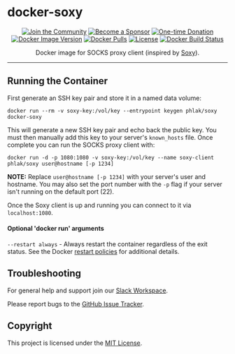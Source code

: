 docker-soxy
===========

<p align="center">
    <a href="https://github.com/PHLAK/docker-soxy/discussions"><img src="https://img.shields.io/badge/Join_the-Community-7b16ff.svg?style=for-the-badge" alt="Join the Community"></a>
    <a href="https://github.com/users/PHLAK/sponsorship"><img src="https://img.shields.io/badge/Become_a-Sponsor-cc4195.svg?style=for-the-badge" alt="Become a Sponsor"></a>
    <a href="https://paypal.me/ChrisKankiewicz"><img src="https://img.shields.io/badge/Make_a-Donation-006bb6.svg?style=for-the-badge" alt="One-time Donation"></a>
    <br>
    <a href="https://hub.docker.com/repository/docker/phlak/soxy/tags"><img alt="Docker Image Version" src="https://img.shields.io/docker/v/phlak/soxy?style=flat-square&sort=semver"></a>
    <a href="https://hub.docker.com/repository/docker/phlak/soxy"><img alt="Docker Pulls" src="https://img.shields.io/docker/pulls/phlak/soxy?style=flat-square"></a>
    <a href="https://github.com/PHLAK/docker-soxy/blob/master/LICENSE"><img src="https://img.shields.io/github/license/PHLAK/docker-soxy?style=flat-square" alt="License"></a>
    <a href="https://hub.docker.com/repository/docker/phlak/soxy/builds"><img alt="Docker Build Status" src="https://img.shields.io/docker/build/phlak/soxy?style=flat-square"></a>
</p>

<p align="center">
    Docker image for SOCKS proxy client (inspired by
    <a href="https://github.com/PHLAK/Soxy">Soxy</a>).
</p>

---

Running the Container
---------------------

First generate an SSH key pair and store it in a named data volume:

    docker run --rm -v soxy-key:/vol/key --entrypoint keygen phlak/soxy docker-soxy

This will generate a new SSH key pair and echo back the public key.  You must then manually add this
key to your server's `known_hosts` file.  Once complete you can run the SOCKS proxy client with:

    docker run -d -p 1080:1080 -v soxy-key:/vol/key --name soxy-client phlak/soxy user@hostname [-p 1234]

**NOTE:** Replace `user@hostname [-p 1234]` with your server's user and hostname. You may also set
the port number with the `-p` flag if your server isn't running on the default port (22).

Once the Soxy client is up and running you can connect to it via `localhost:1080`.

#### Optional 'docker run' arguments

`--restart always` - Always restart the container regardless of the exit status. See the Docker
                     [restart policies](https://goo.gl/OI87rA) for additional details.

Troubleshooting
---------------

For general help and support join our [Slack Workspace](https://ln.phlak.net/join-slack).

Please report bugs to the [GitHub Issue Tracker](https://github.com/PHLAK/docker-soxy/issues).

Copyright
---------

This project is licensed under the [MIT License](https://github.com/PHLAK/docker-soxy/blob/master/LICENSE).
